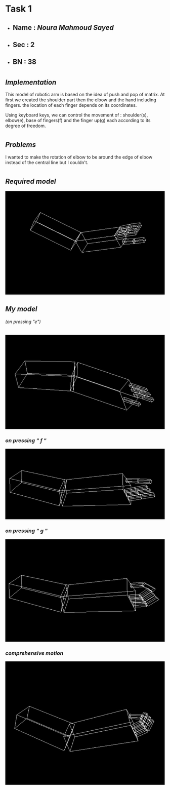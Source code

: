 # Task 1 


* ## Name : _Noura Mahmoud Sayed_
* ## Sec : 2
* ## BN : 38

#

## _Implementation_

This model of robotic arm is based on the idea of push and pop of matrix. At first we created the shoulder part then the elbow and the hand including fingers. the location of each finger depends on its coordinates. 

Using keyboard keys, we can control the movement of : shoulder(s), elbow(e), base of fingers(f) and the finger up(g) each according to its degree of freedom.

#

## _Problems_
I wanted to make the rotation of elbow to be around the edge of elbow instead of the central line but I couldn't.  
#

## _Required model_

![image info](required.jpeg)

## _My model_ 
###### (on pressing "e")

![image info](model.jpeg)

### _on pressing " f "_


![image info](f.jpeg)

### _on pressing " g "_


![image info](g.jpeg)

### _comprehensive motion_

![image info](all.jpeg)